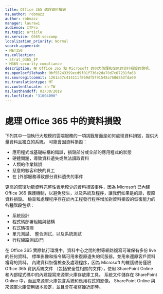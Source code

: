 ```yaml
---
title: Office 365 處理資料損毀
ms.author: robmazz
author: robmazz
manager: laurawi
audience: ITPro
ms.topic: article
ms.service: O365-seccomp
localization_priority: Normal
search.appverid:
- MET150
ms.collection:
- Strat_O365_IP
- M365-security-compliance
description: 在 Office 365 和 Microsoft 的努力防護和復原的資料損毀的說明。
ms.openlocfilehash: 9bf55243399ecd9f01f736e2da70d7c07231fa63
ms.sourcegitcommit: 1261a37c414111f869df5791548a768d853fda60
ms.translationtype: MT
ms.contentlocale: zh-TW
ms.lasthandoff: 03/30/2019
ms.locfileid: "31004090"
---
```

# <a name="dealing-with-data-corruption-in-office-365"></a>處理 Office 365 中的資料損毀

下列其中一個執行大規模的雲端服務的一項挑戰層面是如何處理資料損毀，提供大量資料且獨立的系統。 可能會因資料損毀：
- 應用程式或基礎結構的錯誤，損毀部分或全部的應用程式的狀態 
- 硬體問題，導致資料遺失或無法讀取資料 
- 人類的作業錯誤 
- 惡意的駭客和挾的員工 
- 在 [外部服務導致部分資料遺失的事件 

更高的恢復功能資料完整性表示較少的資料損毀事件，因為 Microsoft 已內建 Office 365 保護機制，以避免發生，以及系統及程序，讓我們如果是的話，復原資料損毀。 檢查和處理程序存在於內工程發行程序增加對資料損毀的恢復能力的各種階段包括：
- 系統設計
- 程式碼部署組織與結構 
- 程式碼檢閱 
- 單元測試、 整合測試，以及系統測試
- 行程線路測試/門 

在 Office 365 實際執行環境中，資料中心之間的對等網路複寫可確保有多份 live 的任何資料。 標準影像和指令碼可用來復原遺失的伺服器，並用來還原客戶資料複寫的資料。 內建資料恢復檢查及處理程序，因為 Microsoft 的維護備份僅限 Office 365 資訊系統文件 （包括安全性相關的文件），使用 SharePoint Online 和內部程式碼中的內建複寫來源軍火庫存放庫工具。 系統文件儲存在 SharePoint Online 中，而且來源軍火庫包含系統和應用程式的影像。 SharePoint Online 與來源軍火庫使用版本設定，並且會在複寫幾近即時。 